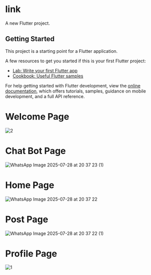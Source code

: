 # link

A new Flutter project.

## Getting Started

This project is a starting point for a Flutter application.

A few resources to get you started if this is your first Flutter project:

- [Lab: Write your first Flutter app](https://docs.flutter.dev/get-started/codelab)
- [Cookbook: Useful Flutter samples](https://docs.flutter.dev/cookbook)

For help getting started with Flutter development, view the
[online documentation](https://docs.flutter.dev/), which offers tutorials,
samples, guidance on mobile development, and a full API reference.

# Welcome Page
![2](https://github.com/user-attachments/assets/40256a8c-5048-4924-8649-781f807aeecc)
# Chat Bot Page
![WhatsApp Image 2025-07-28 at 20 37 23 (1)](https://github.com/user-attachments/assets/a14c1e1a-0a48-4a5b-bb94-6480b34ed9e7)
# Home Page
![WhatsApp Image 2025-07-28 at 20 37 22](https://github.com/user-attachments/assets/fe44bf24-28fd-4489-ac56-80b81fe76d39)
# Post Page
![WhatsApp Image 2025-07-28 at 20 37 22 (1)](https://github.com/user-attachments/assets/4d883cf5-11bc-4b33-b1f0-7306013cca4d)
# Profile Page
![1](https://github.com/user-attachments/assets/dfc3d70c-6a05-4e7a-88bf-8339754cf482)
